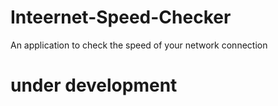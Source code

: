 # Inteernet-Speed-Checker
An application to check the speed of your network connection

# under development